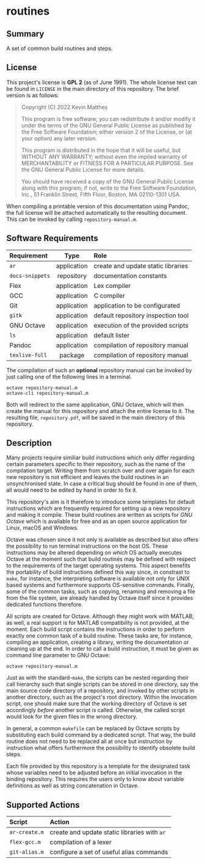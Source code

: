 <!------------------------------------------------------------------------------
--
-- Copyright (C) 2022 Kevin Matthes
--
-- This program is free software; you can redistribute it and/or modify
-- it under the terms of the GNU General Public License as published by
-- the Free Software Foundation; either version 2 of the License, or
-- (at your option) any later version.
--
-- This program is distributed in the hope that it will be useful,
-- but WITHOUT ANY WARRANTY; without even the implied warranty of
-- MERCHANTABILITY or FITNESS FOR A PARTICULAR PURPOSE.  See the
-- GNU General Public License for more details.
--
-- You should have received a copy of the GNU General Public License along
-- with this program; if not, write to the Free Software Foundation, Inc.,
-- 51 Franklin Street, Fifth Floor, Boston, MA 02110-1301 USA.
--
----
--
--  FILE
--      README.md
--
--  BRIEF
--      Important information regarding this project.
--
--  AUTHOR
--      Kevin Matthes
--
--  COPYRIGHT
--      (C) 2022 Kevin Matthes.
--      This file is licensed GPL 2 as of June 1991.
--
--  DATE
--      2022
--
--  NOTE
--      See `LICENSE' for full license.
--
------------------------------------------------------------------------------->

# routines

## Summary

A set of common build routines and steps.

## License

This project's license is **GPL 2** (as of June 1991).  The whole license text
can be found in `LICENSE` in the main directory of this repository.  The brief
version is as follows:

> Copyright (C) 2022 Kevin Matthes
>
> This program is free software; you can redistribute it and/or modify
> it under the terms of the GNU General Public License as published by
> the Free Software Foundation; either version 2 of the License, or
> (at your option) any later version.
>
> This program is distributed in the hope that it will be useful,
> but WITHOUT ANY WARRANTY; without even the implied warranty of
> MERCHANTABILITY or FITNESS FOR A PARTICULAR PURPOSE.  See the
> GNU General Public License for more details.
>
> You should have received a copy of the GNU General Public License along
> with this program; if not, write to the Free Software Foundation, Inc.,
> 51 Franklin Street, Fifth Floor, Boston, MA 02110-1301 USA.

When compiling a printable version of this documentation using Pandoc, the full
license will be attached automatically to the resulting document.  This can be
invoked by calling `repository-manual.m`.

## Software Requirements

| Requirement       | Type          | Role                                  |
|:------------------|:-------------:|:--------------------------------------|
| `ar`              | application   | create and update static libraries    |
| `docs-snippets`   | repository    | documentation constants               |
| Flex              | application   | Lex compiler                          |
| GCC               | application   | C compiler                            |
| Git               | application   | application to be configurated        |
| `gitk`            | application   | default repository inspection tool    |
| GNU Octave        | application   | execution of the provided scripts     |
| `ls`              | application   | default lister                        |
| Pandoc            | application   | compilation of repository manual      |
| `texlive-full`    | package       | compilation of repository manual      |

The compilation of such an **optional** repository manual can be invoked by just
calling one of the following lines in a terminal.

```
octave repository-manual.m
octave-cli repository-manual.m
```

Both will redirect to the same application, GNU Octave, which will then create
the manual for this repository and attach the entire license to it.  The
resulting file, `repository.pdf`, will be saved in the main directory of this
repository.

## Description

Many projects require similiar build instructions which only differ regarding
certain parameters specific to their repository, such as the name of the
compilation target.  Writing them from scratch over and over again for each new
repository is not efficient and leaves the build routines in an unsynchronised
state.  In case a critical bug should be found in one of them, all would need
to be edited by hand in order to fix it.

This repository's aim is it therefore to introduce some templates for default
instructions which are frequently required for setting up a new repository and
making it compile.  These build routines are written as scripts for *GNU Octave*
which is available for free and as an open source application for Linux, macOS
and Windows.

Octave was chosen since it not only is available as described but also offers
the possibility to run terminal instructions on the host OS.  These instructions
may be altered depending on *which* OS actually executes Octave at the moment
such that build routines may be defined with respect to the requirements of the
target operating systems.  This aspect benefits the portability of build
instructions defined this way since, in constrast to `make`, for instance, the
interpreting software is available not only for UNIX based systems and
furthermore supports OS-sensitive commands.  Finally, some of the common tasks,
such as copying, renaming and removing a file from the file system, are already
handled by Octave itself since it provides dedicated functions therefore.

All scripts are created for Octave.  Although they might work with MATLAB, as
well, a real support is for MATLAB compatibility is not provided, at the moment.
Each build script contains the instructions in order to perform exactly one
common task of a build routine.  These tasks are, for instance, compiling an
application, creating a library, writing the documentation or cleaning up at the
end.  In order to call a build instruction, it must be given as command line
parameter to GNU Octave:

```
octave repository-manual.m
```

Just as with the standard-`make`, the scripts can be nested regarding their call
hierarchy such that single scripts can be stored in one directory, say the main
source code directory of a repository, and invoked by other scripts in another
directory, such as the project's root directory.  Within the invocation script,
one should make sure that the working directory of Octave is set accordingly
*before* another script is called.  Otherwise, the called script would look for
the given files in the wrong directory.

In general, a common `makefile` can be replaced by Octave scripts by
substituting each build command by a dedicated script.  That way, the build
routine does not need to be replaced all at once but instruction by instruction
what offers furthermore the possibility to identify obsolete build steps.

Each file provided by this repository is a template for the designated task
whose variables need to be adjusted before an initial invocation in the binding
repository.  This requires the users only to know about variable definitions as
well as string concatenation in Octave.

## Supported Actions

| Script        | Action                                        |
|:--------------|:----------------------------------------------|
| `ar-create.m` | create and update static libraries with `ar`  |
| `flex-gcc.m`  | compilation of a lexer                        |
| `git-alias.m` | configure a set of useful alias commands      |

<!----------------------------------------------------------------------------->
